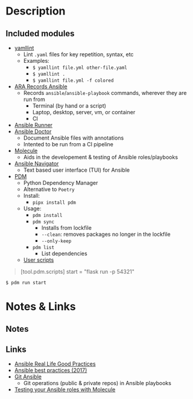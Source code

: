 # Description

## Included modules

- [yamllint](https://yamllint.readthedocs.io/en/stable/quickstart.html#running-yamllint)
  - Lint `.yaml` files for key repetition, syntax, etc
  - Examples:
    - `$ yamllint file.yml other-file.yaml`
    - `$ yamllint .`
    - `$ yamllint file.yml -f colored`
- [ARA Records Ansible](https://github.com/ansible-community/ara)
  - Records `ansible`/`ansible-playbook` commands, wherever they are run from
    - Terminal (by hand or a script)
    - Laptop, desktop, server, vm, or container
    - CI
- [Ansible Runner](https://ansible-runner.readthedocs.io/en/stable/)
- [Ansible Doctor](https://ansible-doctor.geekdocs.de/usage/getting-started/)
  - Document Ansible files with annotations
  - Intented to be run from a CI pipeline
- [Molecule](https://molecule.readthedocs.io/en/latest/getting-started.html)
  - Aids in the developement & testing of Ansible roles/playbooks
- [Ansible Navigator](https://github.com/ansible/ansible-navigator)
  - Text based user interface (TUI) for Ansible
- [PDM](https://pdm.fming.dev/latest/)
  - Python Dependency Manager
  - Alternative to `Poetry`
  - Install:
    - `pipx install pdm`
  - Usage:
    - `pdm install`
    - `pdm sync`
      - Installs from lockfile
      - `--clean`: removes packages no longer in the lockfile
      - `--only-keep`
    - `pdm list`
      - List dependencies
  - [User scripts](https://pdm.fming.dev/latest/usage/scripts/#user-scripts)

> [tool.pdm.scripts]
> start = "flask run -p 54321"

`$ pdm run start`

# Notes & Links

## Notes

## Links

- [Ansible Real Life Good Practices](https://reinteractive.com/articles/Ansible-Real-Life-Good-Practices)
- [Ansible best practices (2017)](https://andidog.de/blog/2017-04-24-ansible-best-practices)
- [Git Ansible](https://adamtheautomator.com/git-ansible/)
  - Git operations (public & private repos) in Ansible playbooks
- [Testing your Ansible roles with Molecule](https://www.jeffgeerling.com/blog/2018/testing-your-ansible-roles-molecule)
